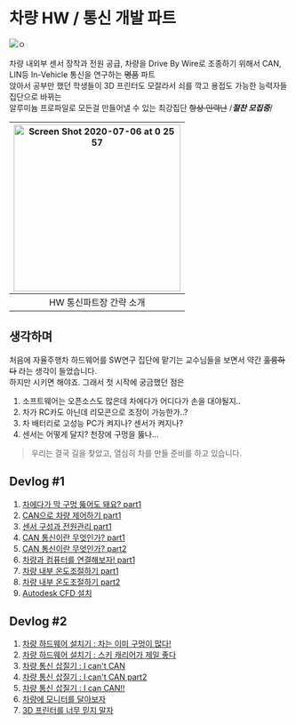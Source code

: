 # 차량 HW / 통신 개발 파트

![ㅇ](https://files.slack.com/files-pri/TT453UM5M-F016NTBP66N/image.png)

차량 내외부 센서 장착과 전원 공급, 차량을 Drive By Wire로 조종하기 위해서 CAN, LIN등 In-Vehicle 통신을 연구하는 ~~명품~~ 파트   
앉아서 공부만 했던 학생들이 3D 프린터도 모잘라서 쇠를 깍고 용접도 가능한 능력자들 집단으로 바뀌는   
알루미늄 프로파일로 모든걸 만들어낼 수 있는 최강집단 ~~항상 인력난~~ /*__절찬 모집중__*/

| <img width="300" alt="Screen Shot 2020-07-06 at 0 25 57" src="https://user-images.githubusercontent.com/25432456/86570744-5c797d00-bfab-11ea-99c4-3fe1a1385437.png"> |
|:---:|
|HW 통신파트장 간략 소개|

## 생각하며
처음에 자율주행차 하드웨어를 SW연구 집단에 맡기는 교수님들을 보면서 약간 ~~훌륭하다~~ 라는 생각이 들었습니다.   
하지만 시키면 해야죠. 그래서 첫 시작에 궁금했던 점은
  1. 소프트웨어는 오픈소스도 많은데 차에다가 어디다가 손을 대야될지..   
  2. 차가 RC카도 아닌데 리모콘으로 조정이 가능한가..?
  3. 차 배터리로 고성능 PC가 켜지나? 센서가 켜지나?
  4. 센서는 어떻게 달지? 천장에 구멍을 뚫나...

> 우리는 결국 길을 찾았고, 열심히 차를 만들 준비를 하고 있습니다.   

## Devlog #1
  1. [차에다가 막 구멍 뚫어도 돼요? part1](./vehicle-exterior-tuning-part1.md)
  2. [CAN으로 차량 제어하기 part1](./vehicle-can-part1.md)
  3. [센서 구성과 전원관리 part1](./sensor_management.md)
  4. [CAN 통신이란 무엇인가? part1](./what_is_can1.md)
  5. [CAN 통신이란 무엇인가? part2](./what_is_can2.md)
  6. [차량과 컴퓨터를 연결해보자! part1](./try_to_can1.md)
  7. [차량 내부 온도조절하기 part1](./thermal_control_part1.md)
  8. [차량 내부 온도조절하기 part2](./thermal_control_part2.md)
  9. [Autodesk CFD 설치](./CFD_install.md)


## Devlog #2
  1. [차량 하드웨어 설치기 : 차는 이미 구멍이 많다!]()
  2. [차량 하드웨어 설치기 : 스키 캐리어가 제일 좋다]()
  3. [차량 통신 삽질기 : I can't CAN]()
  4. [차량 통신 삽질기 : I can't CAN part2]()
  5. [차량 통신 삽질기 : I can CAN!!]()
  6. [차량에 모니터를 달아보자]()
  7. [3D 프린터를 너무 믿지 말자]()

  

